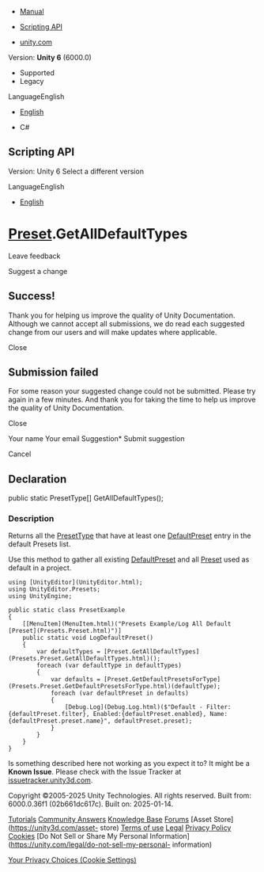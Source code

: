 [ ]()

  * [Manual](../Manual/index.html)
  * [Scripting API](../ScriptReference/index.html)

  * [unity.com](https://unity.com/)

Version: **Unity 6** (6000.0)

  * Supported
  * Legacy

LanguageEnglish

  * [English]()

  * C#

[ ](https://docs.unity3d.com)

## Scripting API

Version: Unity 6 Select a different version

LanguageEnglish

  * [English]()

#  [Preset](Presets.Preset.html).GetAllDefaultTypes

Leave feedback

Suggest a change

## Success!

Thank you for helping us improve the quality of Unity Documentation. Although
we cannot accept all submissions, we do read each suggested change from our
users and will make updates where applicable.

Close

## Submission failed

For some reason your suggested change could not be submitted. Please <a>try
again</a> in a few minutes. And thank you for taking the time to help us
improve the quality of Unity Documentation.

Close

Your name Your email Suggestion* Submit suggestion

Cancel

[ ]()

## Declaration

public static PresetType[] GetAllDefaultTypes();

### Description

Returns all the [PresetType](Presets.PresetType.html) that have at least one
[DefaultPreset](Presets.DefaultPreset.html) entry in the default Presets list.

Use this method to gather all existing
[DefaultPreset](Presets.DefaultPreset.html) and all
[Preset](Presets.Preset.html) used as default in a project.

    
    
    using [UnityEditor](UnityEditor.html);
    using UnityEditor.Presets;
    using UnityEngine;  
      
    public static class PresetExample
    {
        [[MenuItem](MenuItem.html)("Presets Example/Log All Default [Preset](Presets.Preset.html)")]
        public static void LogDefaultPreset()
        {
            var defaultTypes = [Preset.GetAllDefaultTypes](Presets.Preset.GetAllDefaultTypes.html)();
            foreach (var defaultType in defaultTypes)
            {
                var defaults = [Preset.GetDefaultPresetsForType](Presets.Preset.GetDefaultPresetsForType.html)(defaultType);
                foreach (var defaultPreset in defaults)
                {
                    [Debug.Log](Debug.Log.html)($"Default - Filter:{defaultPreset.filter}, Enabled:{defaultPreset.enabled}, Name:{defaultPreset.preset.name}", defaultPreset.preset);
                }
            }
        }
    }
    

Is something described here not working as you expect it to? It might be a
**Known Issue**. Please check with the Issue Tracker at
[issuetracker.unity3d.com](https://issuetracker.unity3d.com).

Copyright ©2005-2025 Unity Technologies. All rights reserved. Built from:
6000.0.36f1 (02b661dc617c). Built on: 2025-01-14.

[Tutorials](https://unity3d.com/learn) [Community
Answers](https://answers.unity3d.com) [Knowledge
Base](https://support.unity3d.com/hc/en-us)
[Forums](https://forum.unity3d.com) [Asset Store](https://unity3d.com/asset-
store) [Terms of use](https://docs.unity3d.com/Manual/TermsOfUse.html)
[Legal](https://unity.com/legal) [Privacy
Policy](https://unity.com/legal/privacy-policy)
[Cookies](https://unity.com/legal/cookie-policy) [Do Not Sell or Share My
Personal Information](https://unity.com/legal/do-not-sell-my-personal-
information)

[Your Privacy Choices (Cookie Settings)](javascript:void\(0\);)

